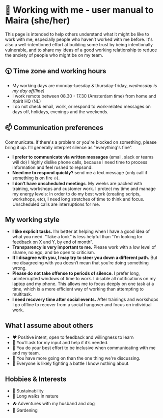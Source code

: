 # 👋 Working with me - user manual to Maira (she/her)
This page is intended to help others understand what it might be like to work with me, especially people who haven’t worked with me before. It's also a well-intentioned effort at building some trust by being intentionally vulnerable, and to share my ideas of a good working relationship to reduce the anxiety of people who might be on my team.

## 🕤 Time zone and working hours
- My working days are monday-tuesday & thursday-friday, _wednesday is my day off(line)_
- I work remote between 08.30 - 17.30 (Amsterdam time) from home and Xpirit HQ (NL)
- I do not check email, work, or respond to work-related messages on days off, holidays, evenings and the weekends.

## 📫 Communication preferences
Communicate. If there's a problem or you're blocked on something, please bring it up. I'll generally interpret silence as "everything's fine".
- **I prefer to communicate via written messages** (email, slack or teams will do) I highly dislike phone calls, because I need time to process information and feel rushed to repsond.
- **Need me to respond quickly?** send me a text message (only call if something is on fire 🔥).
- **I don’t have unscheduled meetings**. My weeks are packed with training, workshops and customer work. I protect my time and manage my energy levels: In order to do my best work (creating scripts, workshops, etc), I need long stretches of time to think and focus. Unscheduled calls are interruptions for me.

## My working style
- **I like explicit tasks.** I’m better at helping when I have a good idea of what you need. “Take a look” is less helpful than “I’m looking for feedback on X and Y, by end of month”.
- **Transparency is very important to me.** Please work with a low level of shame, no ego, and be open to criticism.
- **If I disagree with you, I may try to steer you down a different path.** But me disagreeing with you doesn’t mean that you’re doing something wrong.
- **Please do not take offense to periods of silence.** I prefer long, uninterrupted windows of time to work. I disable all notifications on my laptop and my phone. This allows me to focus deeply on one task at a time, which is a more efficient way of working than attempting to multitask.
- **I need recovery time after social events.** After trainings and workshops I go offline to recover from a social hangover and focus on individual work.

## What I assume about others
- ❤️ Positive intent, open to feedback and willingness to learn
- 💜 You’ll ask for my input and help if it’s needed.
- 💙 You do your best effort to be inclusive when communicating with me and my team.
- 💚 You have more going on than the one thing we're discussing.
- 💛 Everyone is likely fighting a battle I know nothing about. 

## Hobbies & Interests
- 🌿 Sustainability
- 🌄 Long walks in nature
- ⛺ Adventures with my husband and dog
- 🌱 Gardening




